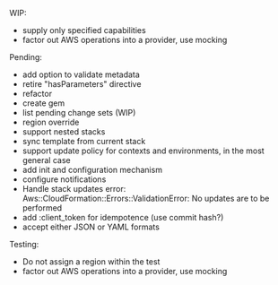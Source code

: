 
WIP:

- supply only specified capabilities
- factor out AWS operations into a provider, use mocking

Pending: 

- add option to validate metadata
- retire "hasParameters" directive
- refactor
- create gem
- list pending change sets (WIP)
- region override
- support nested stacks
- sync template from current stack
- support update policy for contexts and environments, in the most general case
- add init and configuration mechanism
- configure notifications
- Handle stack updates error: Aws::CloudFormation::Errors::ValidationError: No updates are to be performed
- add :client_token for idempotence (use commit hash?)
- accept either JSON or YAML formats

Testing:

- Do not assign a region within the test
- factor out AWS operations into a provider, use mocking
